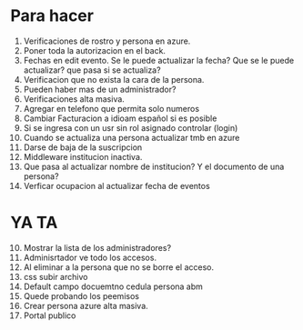 # Para hacer
1. Verificaciones de rostro y persona en azure.
5. Poner toda la autorizacion en el back.
6. Fechas en edit evento. Se le puede actualizar la fecha? Que se le puede actualizar? que pasa si se actualiza?
7. Verificacion que no exista la cara de la persona.
9. Pueden haber mas de un administrador?
11. Verificaciones alta masiva.
12. Agregar en telefono que permita solo numeros
13. Cambiar Facturacion a idioam español si es posible
14. Si se ingresa con un usr sin rol asignado controlar (login)
16. Cuando se actualiza una persona actualizar tmb en azure
17. Darse de baja de la suscripcion
18. Middleware institucion inactiva.
22. Que pasa al actualizar nombre de institucion? Y el documento de una persona?
24. Verficar ocupacion al actualizar fecha de eventos


# YA TA

10. Mostrar la lista de los administradores?
12. Adminisrtador ve todo los accesos.
15. Al eliminar a la persona que no se borre el acceso.
20. css subir archivo
21. Default campo docuemtno cedula persona abm
23. Quede probando los peemisos
25. Crear persona azure alta masiva.
26. Portal publico